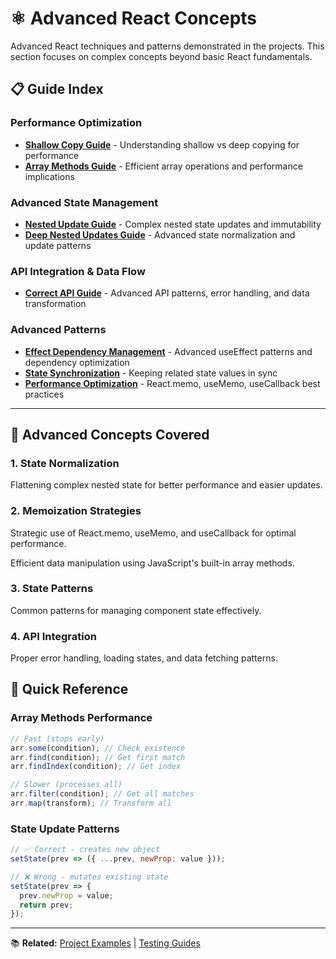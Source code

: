 # ⚛️ Advanced React Concepts

Advanced React techniques and patterns demonstrated in the projects. This section focuses on complex concepts beyond basic React fundamentals.

## 📋 Guide Index

### Performance Optimization

- **[Shallow Copy Guide](./shallow-copy-guide.md)** - Understanding shallow vs deep copying for performance
- **[Array Methods Guide](./array-methods-guide.md)** - Efficient array operations and performance implications

### Advanced State Management

- **[Nested Update Guide](./nested-update-guide.md)** - Complex nested state updates and immutability
- **[Deep Nested Updates Guide](./deep-nested-updates-guide.md)** - Advanced state normalization and update patterns

### API Integration & Data Flow

- **[Correct API Guide](./correct-api-guide.md)** - Advanced API patterns, error handling, and data transformation

### Advanced Patterns

- **[Effect Dependency Management](./effect-dependency-guide.md)** - Advanced useEffect patterns and dependency optimization
- **[State Synchronization](./state-sync-guide.md)** - Keeping related state values in sync
- **[Performance Optimization](./performance-optimization-guide.md)** - React.memo, useMemo, useCallback best practices

---

## 🎯 Advanced Concepts Covered

### 1. **State Normalization**

Flattening complex nested state for better performance and easier updates.

### 2. **Memoization Strategies**

Strategic use of React.memo, useMemo, and useCallback for optimal performance.

Efficient data manipulation using JavaScript's built-in array methods.

### 3. **State Patterns**

Common patterns for managing component state effectively.

### 4. **API Integration**

Proper error handling, loading states, and data fetching patterns.

## 🚀 Quick Reference

### Array Methods Performance

```javascript
// Fast (stops early)
arr.some(condition); // Check existence
arr.find(condition); // Get first match
arr.findIndex(condition); // Get index

// Slower (processes all)
arr.filter(condition); // Get all matches
arr.map(transform); // Transform all
```

### State Update Patterns

```javascript
// ✅ Correct - creates new object
setState(prev => ({ ...prev, newProp: value }));

// ❌ Wrong - mutates existing state
setState(prev => {
  prev.newProp = value;
  return prev;
});
```

---

📚 **Related:** [Project Examples](../../projects/) | [Testing Guides](../testing/)
